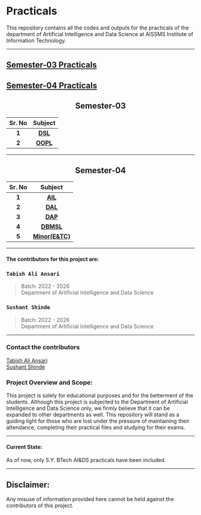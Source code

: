 # Practicals
This repository contains all the codes and outputs for the practicals of the department of Artificial Intelligence and Data Science at AISSMS Institute of Information Technology.
***
## [Semester-03 Practicals](#Semester-03)

## [Semester-04 Practicals](#Semester-04)

<h2 align="center" id="Semester-03">Semester-03</h1>

| **Sr. No** |    **Subject**    |
| :--------: | :---------------: |
|   **1**    |  **[DSL](https://github.com/tabishaliansari/onlypracticals/tree/main/Data%20Structures)**  |
|   **2**    |  **[OOPL](https://github.com/tabishaliansari/onlypracticals/tree/main/Object%20Oriented%20Programming)**  |
***
<h2 align="center" id="Semester-04">Semester-04</h1>

| **Sr. No** |    **Subject**    |
| :--------: | :---------------: |
|   **1**    |   **[AIL](https://github.com/tabishaliansari/onlypracticals/tree/main/Artificial%20Intelligence%20Lab)**   |
|   **2**    | **[DAL](https://github.com/tabishaliansari/onlypracticals/tree/main/Data%20Analysis%20Lab)** |
|   **3**    |  **[DAP](https://github.com/tabishaliansari/onlypracticals/tree/main/Data%20Analytics%20with%20Python)**  |
|   **4**    |  **[DBMSL](https://github.com/tabishaliansari/onlypracticals/tree/main/Database%20Management%20System%20Lab)**  |
|   **5**    |  **[Minor(E&TC)](https://github.com/tabishaliansari/onlypracticals/tree/main/Sem-IV%20Minor%20E%26TC)**  |
***
#### The contributors for this project are:
### ` Tabish Ali Ansari `
> Batch: 2022 - 2026\
> Department of Artificial Intelligence and Data Science
### ` Sushant Shinde `
> Batch: 2022 - 2026\
> Department of Artificial Intelligence and Data Science
***
### Contact the contributors
[Tabish Ali Ansari](mailto:tabish.ansari004@yahoo.com?subject=[GitHub]%20Source%20Han%20Sans)\
[Sushant Shinde](mailto:shinde341sushant@gmail.com?subject=[GitHub]%20Source%20Han%20Sans)
### Project Overview and Scope:
This project is solely for educational purposes and for the betterment of the students. Although this project is subjected to the Department of Artificial Intelligence and Data Science only, we firmly believe that it can be expanded to other departments as well. This repository will stand as a guiding light for those who are lost under the pressure of maintaining their attendance, completing their practical files and studying for their exams.
***
#### Current State:
As of now, only S.Y. BTech AI&DS practicals have been included.
***
## Disclaimer:
Any misuse of information provided here cannot be held against the contributors of this project.
